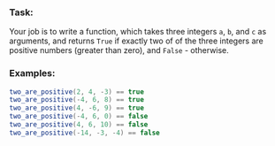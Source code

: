 ### Task:
Your job is to write a function, which takes three integers `a`, `b`, and `c` as arguments, and returns `True` if exactly two of of the three integers are positive numbers (greater than zero), and `False` - otherwise.

### Examples:
```java
two_are_positive(2, 4, -3) == true
two_are_positive(-4, 6, 8) == true
two_are_positive(4, -6, 9) == true
two_are_positive(-4, 6, 0) == false
two_are_positive(4, 6, 10) == false
two_are_positive(-14, -3, -4) == false
```